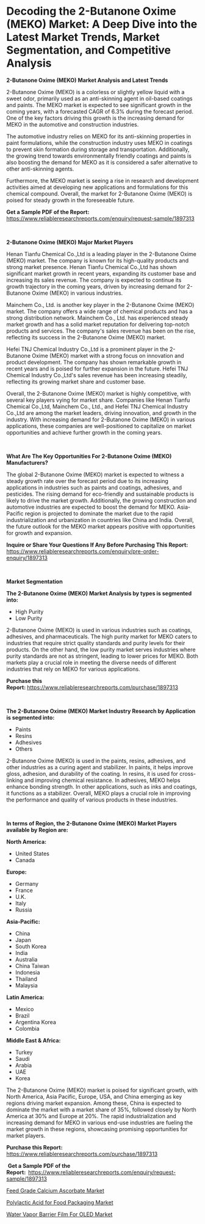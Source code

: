 <p><h1>Decoding the 2-Butanone Oxime (MEKO) Market: A Deep Dive into the Latest Market Trends, Market Segmentation, and Competitive Analysis</h1></p><p><strong>2-Butanone Oxime (MEKO) Market Analysis and Latest Trends</strong></p>
<p><p>2-Butanone Oxime (MEKO) is a colorless or slightly yellow liquid with a sweet odor, primarily used as an anti-skinning agent in oil-based coatings and paints. The MEKO market is expected to see significant growth in the coming years, with a forecasted CAGR of 6.3% during the forecast period. One of the key factors driving this growth is the increasing demand for MEKO in the automotive and construction industries.</p><p>The automotive industry relies on MEKO for its anti-skinning properties in paint formulations, while the construction industry uses MEKO in coatings to prevent skin formation during storage and transportation. Additionally, the growing trend towards environmentally friendly coatings and paints is also boosting the demand for MEKO as it is considered a safer alternative to other anti-skinning agents.</p><p>Furthermore, the MEKO market is seeing a rise in research and development activities aimed at developing new applications and formulations for this chemical compound. Overall, the market for 2-Butanone Oxime (MEKO) is poised for steady growth in the foreseeable future.</p></p>
<p><strong>Get a Sample PDF of the Report:&nbsp;</strong> <a href="https://www.reliableresearchreports.com/enquiry/request-sample/1897313">https://www.reliableresearchreports.com/enquiry/request-sample/1897313</a></p>
<p>&nbsp;</p>
<p><strong>2-Butanone Oxime (MEKO) Major Market Players</strong></p>
<p><p>Henan Tianfu Chemical Co.,Ltd is a leading player in the 2-Butanone Oxime (MEKO) market. The company is known for its high-quality products and strong market presence. Henan Tianfu Chemical Co.,Ltd has shown significant market growth in recent years, expanding its customer base and increasing its sales revenue. The company is expected to continue its growth trajectory in the coming years, driven by increasing demand for 2-Butanone Oxime (MEKO) in various industries.</p><p>Mainchem Co., Ltd. is another key player in the 2-Butanone Oxime (MEKO) market. The company offers a wide range of chemical products and has a strong distribution network. Mainchem Co., Ltd. has experienced steady market growth and has a solid market reputation for delivering top-notch products and services. The company's sales revenue has been on the rise, reflecting its success in the 2-Butanone Oxime (MEKO) market.</p><p>Hefei TNJ Chemical Industry Co.,Ltd is a prominent player in the 2-Butanone Oxime (MEKO) market with a strong focus on innovation and product development. The company has shown remarkable growth in recent years and is poised for further expansion in the future. Hefei TNJ Chemical Industry Co.,Ltd's sales revenue has been increasing steadily, reflecting its growing market share and customer base.</p><p>Overall, the 2-Butanone Oxime (MEKO) market is highly competitive, with several key players vying for market share. Companies like Henan Tianfu Chemical Co.,Ltd, Mainchem Co., Ltd., and Hefei TNJ Chemical Industry Co.,Ltd are among the market leaders, driving innovation, and growth in the industry. With increasing demand for 2-Butanone Oxime (MEKO) in various applications, these companies are well-positioned to capitalize on market opportunities and achieve further growth in the coming years.</p></p>
<p>&nbsp;</p>
<p><strong>What Are The Key Opportunities For 2-Butanone Oxime (MEKO) Manufacturers?</strong></p>
<p><p>The global 2-Butanone Oxime (MEKO) market is expected to witness a steady growth rate over the forecast period due to its increasing applications in industries such as paints and coatings, adhesives, and pesticides. The rising demand for eco-friendly and sustainable products is likely to drive the market growth. Additionally, the growing construction and automotive industries are expected to boost the demand for MEKO. Asia-Pacific region is projected to dominate the market due to the rapid industrialization and urbanization in countries like China and India. Overall, the future outlook for the MEKO market appears positive with opportunities for growth and expansion.</p></p>
<p><strong>Inquire or Share Your Questions If Any Before Purchasing This Report:</strong> <a href="https://www.reliableresearchreports.com/enquiry/pre-order-enquiry/1897313">https://www.reliableresearchreports.com/enquiry/pre-order-enquiry/1897313</a></p>
<p>&nbsp;</p>
<p><strong>Market Segmentation</strong></p>
<p><strong>The 2-Butanone Oxime (MEKO) Market Analysis by types is segmented into:</strong></p>
<p><ul><li>High Purity</li><li>Low Purity</li></ul></p>
<p><p>2-Butanone Oxime (MEKO) is used in various industries such as coatings, adhesives, and pharmaceuticals. The high purity market for MEKO caters to industries that require strict quality standards and purity levels for their products. On the other hand, the low purity market serves industries where purity standards are not as stringent, leading to lower prices for MEKO. Both markets play a crucial role in meeting the diverse needs of different industries that rely on MEKO for various applications.</p></p>
<p><strong>Purchase this Report:&nbsp;</strong><a href="https://www.reliableresearchreports.com/purchase/1897313">https://www.reliableresearchreports.com/purchase/1897313</a></p>
<p>&nbsp;</p>
<p><strong>The 2-Butanone Oxime (MEKO) Market Industry Research by Application is segmented into:</strong></p>
<p><ul><li>Paints</li><li>Resins</li><li>Adhesives</li><li>Others</li></ul></p>
<p><p>2-Butanone Oxime (MEKO) is used in the paints, resins, adhesives, and other industries as a curing agent and stabilizer. In paints, it helps improve gloss, adhesion, and durability of the coating. In resins, it is used for cross-linking and improving chemical resistance. In adhesives, MEKO helps enhance bonding strength. In other applications, such as inks and coatings, it functions as a stabilizer. Overall, MEKO plays a crucial role in improving the performance and quality of various products in these industries.</p></p>
<p>&nbsp;</p>
<p><strong>In terms of Region, the 2-Butanone Oxime (MEKO) Market Players available by Region are:</strong></p>
<p>
    <p> <strong> North America: </strong>
        <ul>
            <li>United States</li>
            <li>Canada</li>
        </ul>
        </p> 
    <p> <strong> Europe: </strong>
        <ul>
            <li>Germany</li>
            <li>France</li>
            <li>U.K.</li>
            <li>Italy</li>
            <li>Russia</li>
        </ul>
        </p> 
    <p> <strong> Asia-Pacific: </strong>
        <ul>
            <li>China</li>
            <li>Japan</li>
            <li>South Korea</li>
            <li>India</li>
            <li>Australia</li>
            <li>China Taiwan</li>
            <li>Indonesia</li>
            <li>Thailand</li>
            <li>Malaysia</li>
        </ul>
        </p> 
    <p> <strong> Latin America: </strong>
        <ul>
            <li>Mexico</li>
            <li>Brazil</li>
            <li>Argentina Korea</li>
            <li>Colombia</li>
        </ul>
        </p> 
    <p> <strong> Middle East & Africa: </strong>
        <ul>
            <li>Turkey</li>
            <li>Saudi</li>
            <li>Arabia</li>
            <li>UAE</li>
            <li>Korea</li>
        </ul>
    </p>
    </p>
<p><p>The 2-Butanone Oxime (MEKO) market is poised for significant growth, with North America, Asia Pacific, Europe, USA, and China emerging as key regions driving market expansion. Among these, China is expected to dominate the market with a market share of 35%, followed closely by North America at 30% and Europe at 20%. The rapid industrialization and increasing demand for MEKO in various end-use industries are fueling the market growth in these regions, showcasing promising opportunities for market players.</p></p>
<p><strong>Purchase this Report: </strong><a href="https://www.reliableresearchreports.com/purchase/1897313">https://www.reliableresearchreports.com/purchase/1897313</a></p>
<p>&nbsp;<strong>Get a Sample PDF of the Report:&nbsp;&nbsp;</strong><a href="https://www.reliableresearchreports.com/enquiry/request-sample/1897313">https://www.reliableresearchreports.com/enquiry/request-sample/1897313</a></p>
<p><strong></strong></p>
<p><p><a href="https://github.com/BryceTownsendr/Market-Research-Report-List-4/blob/main/feed-grade-calcium-ascorbate-market.md">Feed Grade Calcium Ascorbate Market</a></p><p><a href="https://github.com/dx0328/Market-Research-Report-List-1/blob/main/polylactic-acid-for-food-packaging-market.md">Polylactic Acid for Food Packaging Market</a></p><p><a href="https://github.com/Glendatilghmankmgz0rbhwpy/Market-Research-Report-List-1/blob/main/water-vapor-barrier-film-for-oled-market.md">Water Vapor Barrier Film For OLED Market</a></p></p>